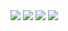 

<img src="https://github.com/Aman2221/AmanPortfolio.github.io/blob/master/assets/img/PortfolioHomePage.png" />

<img src="https://github.com/Aman2221/AmanPortfolio.github.io/blob/master/assets/img/AboutPage.png" />

<img src="https://github.com/Aman2221/AmanPortfolio.github.io/blob/master/assets/img/SkiilsPage.png" />

<img src="https://github.com/Aman2221/AmanPortfolio.github.io/blob/master/assets/img/ProjectsPage.png" />
